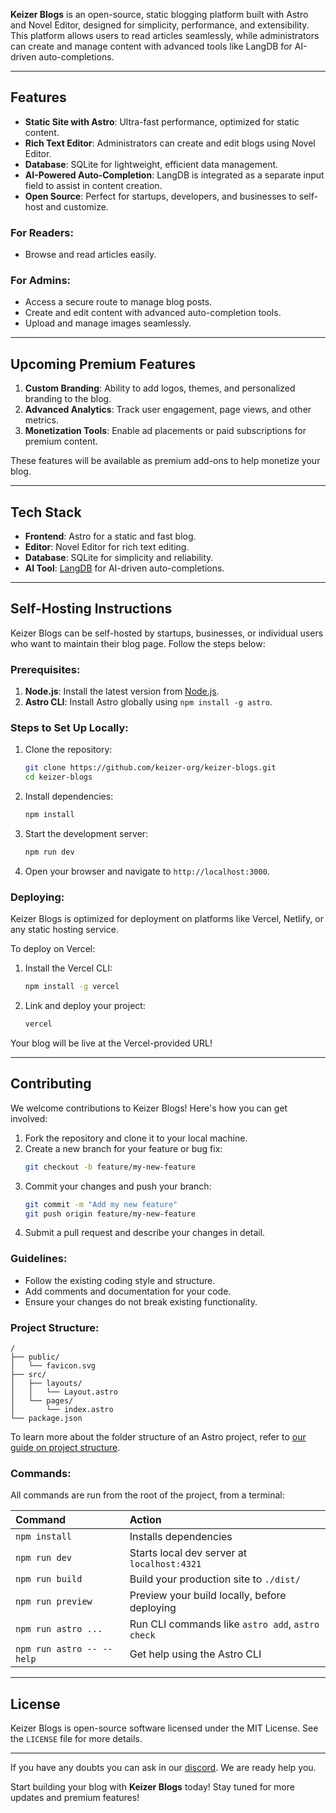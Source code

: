 **Keizer Blogs** is an open-source, static blogging platform built with Astro and Novel Editor, designed for simplicity, performance, and extensibility. This platform allows users to read articles seamlessly, while administrators can create and manage content with advanced tools like LangDB for AI-driven auto-completions.

---

## Features

- **Static Site with Astro**: Ultra-fast performance, optimized for static content.
- **Rich Text Editor**: Administrators can create and edit blogs using Novel Editor.
- **Database**: SQLite for lightweight, efficient data management.
- **AI-Powered Auto-Completion**: LangDB is integrated as a separate input field to assist in content creation.
- **Open Source**: Perfect for startups, developers, and businesses to self-host and customize.

### For Readers:
- Browse and read articles easily.

### For Admins:
- Access a secure route to manage blog posts.
- Create and edit content with advanced auto-completion tools.
- Upload and manage images seamlessly.

---

## Upcoming Premium Features

1. **Custom Branding**: Ability to add logos, themes, and personalized branding to the blog.
2. **Advanced Analytics**: Track user engagement, page views, and other metrics.
3. **Monetization Tools**: Enable ad placements or paid subscriptions for premium content.

These features will be available as premium add-ons to help monetize your blog.

---

## Tech Stack

- **Frontend**: Astro for a static and fast blog.
- **Editor**: Novel Editor for rich text editing.
- **Database**: SQLite for simplicity and reliability.
- **AI Tool**: [LangDB](https://langdb.ai/) for AI-driven auto-completions.

---

## Self-Hosting Instructions

Keizer Blogs can be self-hosted by startups, businesses, or individual users who want to maintain their blog page. Follow the steps below:

### Prerequisites:
1. **Node.js**: Install the latest version from [Node.js](https://nodejs.org).
2. **Astro CLI**: Install Astro globally using `npm install -g astro`.

### Steps to Set Up Locally:
1. Clone the repository:
   ```bash
   git clone https://github.com/keizer-org/keizer-blogs.git
   cd keizer-blogs
   ```
2. Install dependencies:
   ```bash
   npm install
   ```
3. Start the development server:
   ```bash
   npm run dev
   ```
4. Open your browser and navigate to `http://localhost:3000`.

### Deploying:
Keizer Blogs is optimized for deployment on platforms like Vercel, Netlify, or any static hosting service. 

To deploy on Vercel:
1. Install the Vercel CLI:
   ```bash
   npm install -g vercel
   ```
2. Link and deploy your project:
   ```bash
   vercel
   ```

Your blog will be live at the Vercel-provided URL!

---

## Contributing

We welcome contributions to Keizer Blogs! Here's how you can get involved:

1. Fork the repository and clone it to your local machine.
2. Create a new branch for your feature or bug fix:
   ```bash
   git checkout -b feature/my-new-feature
   ```
3. Commit your changes and push your branch:
   ```bash
   git commit -m "Add my new feature"
   git push origin feature/my-new-feature
   ```
4. Submit a pull request and describe your changes in detail.

### Guidelines:
- Follow the existing coding style and structure.
- Add comments and documentation for your code.
- Ensure your changes do not break existing functionality.

### Project Structure:

```text
/
├── public/
│   └── favicon.svg
├── src/
│   ├── layouts/
│   │   └── Layout.astro
│   └── pages/
│       └── index.astro
└── package.json
```

To learn more about the folder structure of an Astro project, refer to [our guide on project structure](https://docs.astro.build/en/basics/project-structure/).

### Commands:

All commands are run from the root of the project, from a terminal:

| Command                   | Action                                           |
| :------------------------ | :----------------------------------------------- |
| `npm install`             | Installs dependencies                            |
| `npm run dev`             | Starts local dev server at `localhost:4321`      |
| `npm run build`           | Build your production site to `./dist/`          |
| `npm run preview`         | Preview your build locally, before deploying     |
| `npm run astro ...`       | Run CLI commands like `astro add`, `astro check` |
| `npm run astro -- --help` | Get help using the Astro CLI                     |

---

## License

Keizer Blogs is open-source software licensed under the MIT License. See the `LICENSE` file for more details.

---
If you have any doubts you can ask in our [discord](https://discord.gg/UGyDwmQs). We are ready help you.  

Start building your blog with **Keizer Blogs** today! Stay tuned for more updates and premium features!
